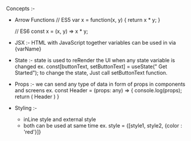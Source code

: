 Concepts :- 


* Arrow Functions
    // ES5
    var x = function(x, y) {
    return x * y;
    }

    // ES6
    const x = (x, y) => x * y;

* JSX :- HTML with JavaScript together
    variables can be used in via {varName}

* State :- state is used to reRender the UI when any state variable is changed
    ex. const[buttonText, setButtonText] = useState(" Get Started");
        to change the state, Just call setButtonText function.

* Props :- we can send any type of data in form of props in components and screens
    ex. const Header = (props: any) => {
        console.log(props);
        return (
            <View>
            <Text>Header</Text>
            </View>
        )
        }

* Styling :-
    - inLine style and external style
    - both can be used at same time 
        ex. style = {[style1, style2, {color : 'red'}]}